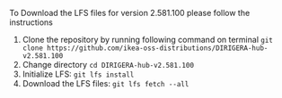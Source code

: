 To Download the LFS files for version 2.581.100 please follow the instructions

1. Clone the repository by running following command on terminal `git clone https://github.com/ikea-oss-distributions/DIRIGERA-hub-v2.581.100`
2. Change directory `cd DIRIGERA-hub-v2.581.100`
3. Initialize LFS: `git lfs install`
4. Download the LFS files: `git lfs fetch --all`
